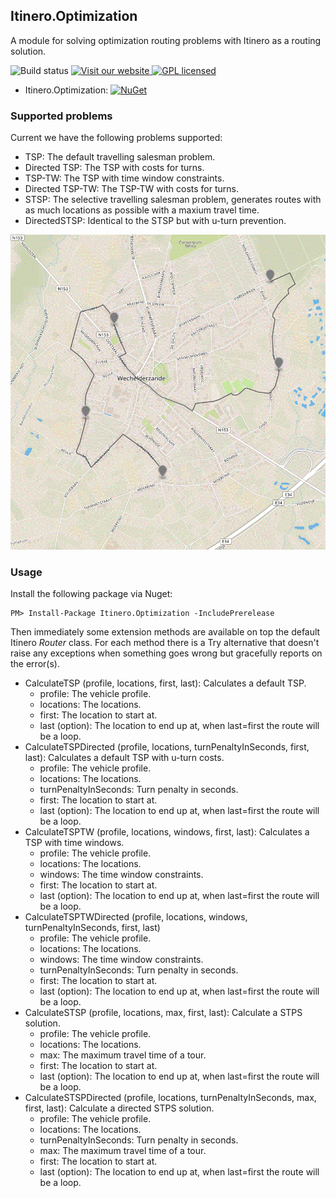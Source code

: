 Itinero.Optimization
--------------------

A module for solving optimization routing problems with Itinero as a routing solution.

![Build status](http://build.itinero.tech/app/rest/builds/buildType:(id:Itinero_LogisticsDevelop)/statusIcon)
[![Visit our website](https://img.shields.io/badge/website-itinero.tech-020031.svg) ](http://www.itinero.tech/)
[![GPL licensed](https://img.shields.io/badge/license-Apache%202.0-blue.svg)](https://github.com/itinero/optimization/blob/develop/LICENSE.md)

- Itinero.Optimization: [![NuGet](https://img.shields.io/nuget/v/Itinero.Optimization.svg?style=flat)](https://www.nuget.org/packages/Itinero.Optimization/)   

### Supported problems

Current we have the following problems supported:

- TSP: The default travelling salesman problem.
- Directed TSP: The TSP with costs for turns.
- TSP-TW: The TSP with time window constraints.
- Directed TSP-TW: The TSP-TW with costs for turns.
- STSP: The selective travelling salesman problem, generates routes with as much locations as possible with a maxium travel time.
- DirectedSTSP: Identical to the STSP but with u-turn prevention.

![Solutions](solutions.gif)

### Usage

Install the following package via Nuget:

    PM> Install-Package Itinero.Optimization -IncludePrerelease

Then immediately some extension methods are available on top the default Itinero _Router_ class. For each method there is a Try alternative that doesn't raise any exceptions when something goes wrong but gracefully reports on the error(s).

- CalculateTSP (profile, locations, first, last): Calculates a default TSP.
  - profile: The vehicle profile.
  - locations: The locations.
  - first: The location to start at.
  - last (option): The location to end up at, when last=first the route will be a loop.
- CalculateTSPDirected (profile, locations, turnPenaltyInSeconds, first, last): Calculates a default TSP with u-turn costs.
  - profile: The vehicle profile.
  - locations: The locations.
  - turnPenaltyInSeconds: Turn penalty in seconds.
  - first: The location to start at.
  - last (option): The location to end up at, when last=first the route will be a loop.
- CalculateTSPTW (profile, locations, windows, first, last): Calculates a TSP with time windows.
  - profile: The vehicle profile.
  - locations: The locations.
  - windows: The time window constraints.
  - first: The location to start at.
  - last (option): The location to end up at, when last=first the route will be a loop.
- CalculateTSPTWDirected  (profile, locations, windows, turnPenaltyInSeconds, first, last)
  - profile: The vehicle profile.
  - locations: The locations.
  - windows: The time window constraints.
  - turnPenaltyInSeconds: Turn penalty in seconds.
  - first: The location to start at.
  - last (option): The location to end up at, when last=first the route will be a loop.
- CalculateSTSP (profile, locations, max, first, last): Calculate a STPS solution.
  - profile: The vehicle profile.
  - locations: The locations.
  - max: The maximum travel time of a tour.
  - first: The location to start at.
  - last (option): The location to end up at, when last=first the route will be a loop.
- CalculateSTSPDirected (profile, locations, turnPenaltyInSeconds, max, first, last): Calculate a directed STPS solution.
  - profile: The vehicle profile.
  - locations: The locations.
  - turnPenaltyInSeconds: Turn penalty in seconds.
  - max: The maximum travel time of a tour.
  - first: The location to start at.
  - last (option): The location to end up at, when last=first the route will be a loop.
  

  
